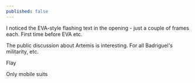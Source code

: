 ```yaml
---
published: false
---
```


I noticed the EVA-style flashing text in the opening - just a couple of frames each. First time before EVA etc.

The public discussion about Artemis is interesting. For all Badriguel's militarity, etc.

Flay

Only mobile suits

